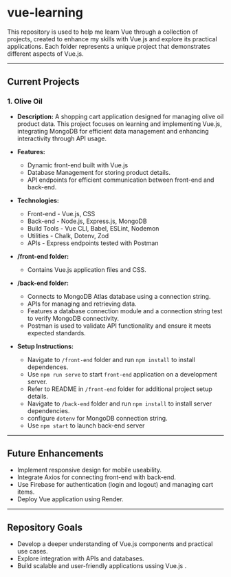 # vue-learning
This repository is used to help me learn Vue through a collection of projects, created to enhance my skills with Vue.js and explore its practical applications. Each folder represents a unique project that demonstrates different aspects of Vue.js.   

---

## Current Projects

### **1. Olive Oil**

- **Description:**
   A shopping cart application designed for managing olive oil product data. This project focuses on learning and 
   implementing 
   Vue.js, integrating MongoDB for efficient data management and enhancing interactivity through API usage.  

- **Features:**
  - Dynamic front-end built with Vue.js
  - Database Management for storing product details.
  - API endpoints for efficient communication between front-end and back-end.  

- **Technologies:**
  - Front-end - Vue.js, CSS
  - Back-end - Node.js, Express.js, MongoDB
  - Build Tools - Vue CLI, Babel, ESLint, Nodemon
  - Utilities - Chalk, Dotenv, Zod
  - APIs - Express endpoints tested with Postman      

- **/front-end folder:**
  - Contains Vue.js application files and CSS.

- **/back-end folder:**
  - Connects to MongoDB Atlas database using a connection string. 
  - APIs for managing and retrieving data. 
  - Features a database connection module and a connection string test to verify MongoDB connectivity.
  - Postman is used to validate API functionality and ensure it meets expected standards.

- **Setup Instructions:**
  - Navigate to `/front-end` folder and run `npm install` to install dependences.
  - Use `npm run serve` to start `front-end` application on a development server.  
  - Refer to README in `/front-end` folder for additional project setup details.
  - Navigate to `/back-end` folder and run `npm install` to install server dependencies.
  - configure `dotenv` for MongoDB connection string.
  - Use `npm start` to launch back-end server  

---

## Future Enhancements
- Implement responsive design for mobile useability.
- Integrate Axios for connecting front-end with back-end.
- Use Firebase for authentication (login and logout) and managing cart items.
- Deploy Vue application using Render.

---

## Repository Goals
- Develop a deeper understanding of Vue.js components and practical use cases.
- Explore integration with APIs and databases.
- Build scalable and user-friendly applications ussing Vue.js . 

  
